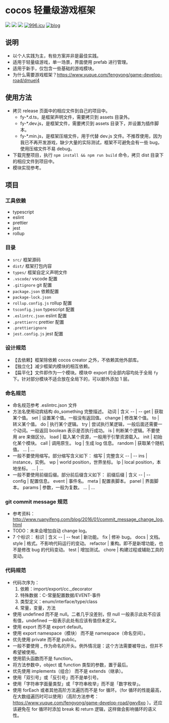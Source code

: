 # cocos 轻量级游戏框架

![](https://img.shields.io/badge/Creator版本-2.4.0-blue)
![](https://img.shields.io/badge/框架版本-1.0.0-blue)
![](https://img.shields.io/badge/脚本语言-TypeScript-blue)
[![996.icu](https://img.shields.io/badge/link-996.icu-red.svg)](https://996.icu)
[![blog](https://img.shields.io/badge/blog-game--develop--road-yellow.svg)](https://www.yuque.com/fengyong/game-develop-road)

## 说明

- 以个人实践为主，有些方案并非是最佳实践。
- 适用于轻量级游戏，单一场景，界面使用 prefab 进行管理。
- 适用于新手，仅包含一些基础的游戏模块。
- 为什么需要游戏框架？https://www.yuque.com/fengyong/game-develop-road/dmuel4

## 使用方法

- 拷贝 release 页面中的相应文件到自己的项目中。
  - fy-\*.d.ts，是框架声明文件，需要拷贝到 assets 目录外。
  - fy-\*.dev.js，是框架文件，需要拷贝到 assets 目录下，并设置为插件脚本。
  - fy-\*.min.js，是框架压缩文件，用于代替 dev.js 文件。不推荐使用，因为我已不再开发游戏，缺少大量的实际测试，框架不可避免会有一些 bug，使用压缩文件不易 debug。
- 下载完整项目，执行 `npm install && npm run build` 命令，拷贝 dist 目录下的相应文件到项目中。
- 模块实现参考。

## 项目

### 工具依赖

- typescript
- eslint
- prettier
- jest
- rollup

### 目录

- `src/` 框架源码
- `dist/` 框架打包内容
- `types/` 框架自定义声明文件
- `.vscode/` vscode 配置
- `.gitignore` git 配置
- `package.json` 依赖配置
- `package-lock.json`
- `rollup.config.js` rollup 配置
- `tsconfig.json` typescript 配置
- `.eslintrc.json` eslint 配置
- `.prettierrc` prettier 配置
- `.prettierignore`
- `jest.config.js` jest 配置

### 设计规范

- 【去依赖】框架除依赖 cocos creator 之外，不依赖其他外部库。
- 【独立化】减少框架内模块的相互依赖。
- 【扁平化】文件即作为一个模块。模块中 export 的全部内容均处于全局 `fy` 下。针对部分模块不适合放在全局下的，可以额外添加 1 层。

### 命名规范

- 命名规范参考 .eslintrc.json 文件
- 方法名使用动宾结构 do_something 完整描述。
  动词 | 含义
  -- | --
  get | 获取某个值。
  set | 设置某个值。一般没有返回值。
  change | 修改某个值。
  to | 转义某个值。
  do | 执行某个逻辑。
  try | 尝试执行某逻辑，一般后面还需要一个动词。一般返回 boolean 表示是否执行成功。
  is | 判断某个逻辑。不要使用 are 来做区分。
  load | 载入某个资源，一般用于引擎资源载入。
  init | 初始化某个模块。
  call | 调用原生。
  log | 生成 log 信息。
  random | 获取某个随机值。
  ... | ...
- 一般不要使用缩写。部分缩写含义如下：
  缩写 | 完整含义
  -- | --
  ins | instance，实例。
  wp | world position，世界坐标。
  lp | local position，本地坐标。
  ... | ...
- 一般不要使用前缀后缀。部分前后缀含义如下：
  前缀后缀 | 含义
  -- | --
  config | 配置信息。
  event | 事件名。
  meta | 配置表脚本。
  panel | 界面脚本。
  params | 参数，一般为复数。
  ... | ...

### git commit message 规范

- 参考资料：http://www.ruanyifeng.com/blog/2016/01/commit_message_change_log.html
- TODO：未来会增加自动 change log。
- 7 个标识：
  标识 | 含义
  -- | --
  feat | 新功能。
  fix | 修补 bug。
  docs | 文档。
  style | 格式。不影响代码运行的变动。
  refactor | 重构。即不是新增功能，也不是修改 bug 的代码变动。
  test | 增加测试。
  chore | 构建过程或辅助工具的变动。

### 代码规范

- 代码次序为：
  1. 依赖：import/export/cc.\_decorator
  2. 特殊数据：C-常量配置数据/EVENT-事件
  3. 类型定义：enum/interface/type/class
  4. 常量，变量，方法
- 使用 undefined 而不是 null。二者几乎没差别，但 null 一般表示此处不应该有值，undefined 一般表示此处有应该有值但未定义。
- 使用 export 而不是 export default。
- 使用 export namespace（模块） 而不是 namespace（命名空间）。
- 优先使用 private 而不是 public。
- 一般不要使用 \_ 作为命名的开头。例外情况是：这个方法需要被导出，但并不希望被使用。
- 使用箭头函数而不是 function。
- 将方法参数中，object 或 function 类型的参数，置于最后。
- 优先使用 implements（组合） 而不是 extends（继承）。
- 使用「双引号」或「反引号」而不是单引号。
- 使用「字符串字面量类型」或「字符串枚举」而不是「数字枚举」。
- 使用 forEach 或者其他高阶方法遍历而不是 for 循环。（for 循环的性能最高，在大数组遍历时可以使用）（高阶方法参考：https://www.yuque.com/fengyong/game-develop-road/gwv8xo ）。还应该避免在 for 循环时添加 break 和 return 逻辑，这样做会影响循环的语义性。
